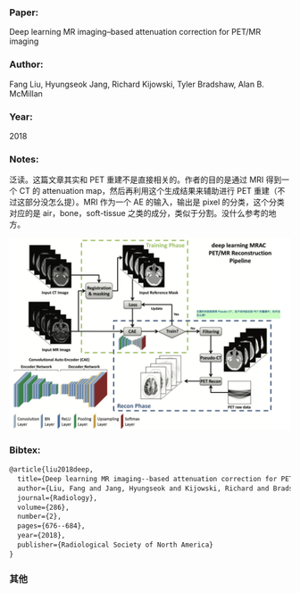 ### Paper:

Deep learning MR imaging–based attenuation correction for PET/MR imaging

### Author:

Fang Liu, Hyungseok Jang, Richard Kijowski, Tyler Bradshaw, Alan B. McMillan

### Year:

2018

### Notes:

泛读。这篇文章其实和 PET 重建不是直接相关的。作者的目的是通过 MRI 得到一个 CT 的 attenuation map，然后再利用这个生成结果来辅助进行 PET 重建（不过这部分没怎么提）。MRI 作为一个 AE 的输入，输出是 pixel 的分类，这个分类对应的是 air，bone，soft-tissue 之类的成分，类似于分割。没什么参考的地方。

<img src="https://raw.githubusercontent.com/Theodore-PKU/pictures/master/20200327223047.png"/>

### Bibtex:

```latex
@article{liu2018deep,
  title={Deep learning MR imaging--based attenuation correction for PET/MR imaging},
  author={Liu, Fang and Jang, Hyungseok and Kijowski, Richard and Bradshaw, Tyler and McMillan, Alan B},
  journal={Radiology},
  volume={286},
  number={2},
  pages={676--684},
  year={2018},
  publisher={Radiological Society of North America}
}
```

### 其他

